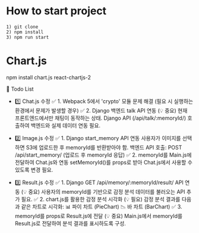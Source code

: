 # How to start project

```
1) git clone
2) npm install
3) npm run start
```

# Chart.js 
npm install chart.js react-chartjs-2

📌 Todo List
- 1️⃣ Chat.js 수정
✅ 1. Webpack 5에서 'crypto' 모듈 문제 해결
(필요 시 실행하는 환경에서 문제가 발생할 경우)
✅ 2. Django 백엔드 talk API 연동 (💡 중요)
현재 프론트엔드에서만 채팅이 동작하는 상태.
Django API (/api/talk/:memoryId/) 호출하여 백엔드와 실제 데이터 연동 필요.

- 2️⃣ Image.js 수정
✅ 1. Django start_memory API 연동
사용자가 이미지를 선택하면 S3에 업로드한 후 memoryId를 반환받아야 함.
백엔드 API 호출: POST /api/start_memory/
(업로드 후 memoryId 응답)
✅ 2. memoryId를 Main.js에 전달하여 Chat.js와 연동
setMemoryId()를 props로 받아 Chat.js에서 사용할 수 있도록 변경 필요.

- 3️⃣ Result.js 수정
✅ 1. Django GET /api/memory/:memoryId/result/ API 연동 (💡 중요)
사용자의 memoryId를 기반으로 감정 분석 데이터를 불러오는 API 추가 필요.
✅ 2. chart.js를 활용한 감정 분석 시각화 (💡 필요)
감정 분석 결과를 다음과 같은 차트로 시각화: 📊 파이 차트 (PieChart) 📉 바 차트 (BarChart)
✅ 3. memoryId를 props로 Result.js에 전달 (💡 중요)
Main.js에서 memoryId를 Result.js로 전달하여 분석 결과를 표시하도록 구성.
